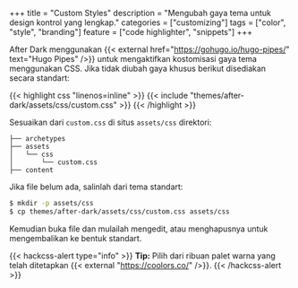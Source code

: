 +++
title = "Custom Styles"
description = "Mengubah gaya tema untuk design kontrol yang lengkap."
categories = ["customizing"]
tags = ["color", "style", "branding"]
feature = ["code highlighter", "snippets"]
+++

After Dark menggunakan {{< external href="https://gohugo.io/hugo-pipes/" text="Hugo Pipes" />}} untuk mengaktifkan kostomisasi gaya tema menggunakan CSS. Jika tidak diubah gaya khusus berikut disediakan secara standart:

{{< highlight css "linenos=inline" >}}
{{< include "themes/after-dark/assets/css/custom.css" >}}
{{< /highlight >}}

Sesuaikan dari `custom.css` di situs `assets/css` direktori:

```
├── archetypes
├── assets
│   └── css
│       └── custom.css
├── content
```

Jika file belum ada, salinlah dari tema standart:

```sh
$ mkdir -p assets/css
$ cp themes/after-dark/assets/css/custom.css assets/css
```

Kemudian buka file dan mulailah mengedit, atau menghapusnya untuk mengembalikan ke bentuk standart.

{{< hackcss-alert type="info" >}}
  <strong>Tip:</strong> Pilih dari ribuan palet warna yang telah ditetapkan {{< external "https://coolors.co/" />}}.
{{< /hackcss-alert >}}
